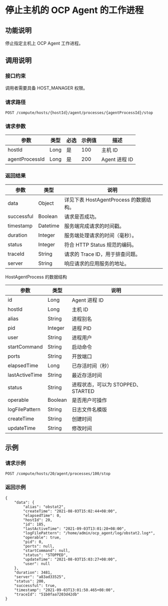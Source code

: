 停止主机的 OCP Agent 的工作进程 
==========================================



功能说明 
-------------------------

停止指定主机上 OCP Agent 工作进程。

调用说明 
-------------------------

### 接口约束 

调用者需要具备 HOST_MANAGER 权限。

### 请求路径 

`POST /compute/hosts/{hostId}/agent/processes/{agentProcessId}/stop`

### 请求参数 



|       参数       |  类型  | 必选 | 示例值 |     描述      |
|----------------|------|----|-----|-------------|
| hostId         | Long | 是  | 100 | 主机 ID       |
| agentProcessId | Long | 是  | 200 | Agent 进程 ID |



### 返回结果 



|     参数     |    类型    |              说明              |
|------------|----------|------------------------------|
| data       | Object   | 详见下表 HostAgentProcess 的数据结构。 |
| successful | Boolean  | 请求是否成功。                      |
| timestamp  | Datetime | 服务端完成请求的时间戳。                 |
| duration   | Integer  | 服务端处理请求的时间（毫秒）。              |
| status     | Integer  | 符合 HTTP Status 规范的编码。        |
| traceId    | String   | 请求的 Trace ID，用于排查问题。         |
| server     | String   | 响应请求的应用服务的地址。                |



HostAgentProcess 的数据结构


|       参数       |   类型    |            说明            |
|----------------|---------|--------------------------|
| id             | Long    | Agent 进程 ID              |
| hostId         | Long    | 主机 ID                    |
| alias          | String  | 进程别名                     |
| pid            | Integer | 进程 PID                   |
| user           | String  | 进程用户                     |
| startCommand   | String  | 启动命令                     |
| ports          | String  | 开放端口                     |
| elapsedTime    | Long    | 已存活时间（秒）                 |
| lastActiveTime | String  | 最近存活时间                   |
| status         | String  | 进程状态，可以为 STOPPED、STARTED |
| operable       | Boolean | 是否用户可操作                  |
| logFilePattern | String  | 日志文件名模版                  |
| createTime     | String  | 创建时间                     |
| updateTime     | String  | 修改时间                     |



示例 
-----------------------

### 请求示例 

`POST /compute/hosts/20/agent/processes/100/stop`

### 返回示例 

```unknow
{
    "data": {
        "alias": "obstat2",
        "createTime": "2021-08-03T15:02:44+08:00",
        "elapsedTime": 0,
        "hostId": 20,
        "id": 185,
        "lastActiveTime": "2021-09-03T13:01:28+08:00",
        "logFilePattern": "/home/admin/ocp_agent/log/obstat2.log*",
        "operable": true,
        "pid": 0,
        "ports": null,
        "startCommand": null,
        "status": "STOPPED",
        "updateTime": "2021-08-03T15:03:27+08:00",
        "user": null
    },
    "duration": 3481,
    "server": "a83ad33525",
    "status": 200,
    "successful": true,
    "timestamp": "2021-09-03T13:01:50.465+08:00",
    "traceId": "51b0faa7203d42db"
}
```


